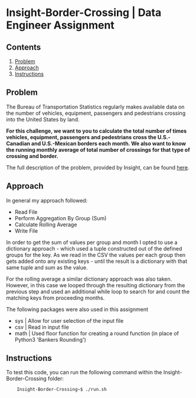 # Insight-Border-Crossing | Data Engineer Assignment

## Contents
1. [Problem](README.md#problem)
1. [Approach](README.md#approach)
1. [Instructions](README.md#instructions)

## Problem
The Bureau of Transportation Statistics regularly makes available data on the number of vehicles, equipment, passengers and pedestrians crossing into the United States by land.

**For this challenge, we want to you to calculate the total number of times vehicles, equipment, passengers and pedestrians cross the U.S.-Canadian and U.S.-Mexican borders each month. We also want to know the running monthly average of total number of crossings for that type of crossing and border.**

The full description of the problem, provided by Insight, can be found [here](https://github.com/InsightDataScience/border-crossing-analysis).

## Approach
In general my approach followed:
- Read File
- Perform Aggregation By Group (Sum)
- Calculate Rolling Average
- Write File

In order to get the sum of values per group and month I opted to use a dictionary approach - which used a tuple constructed out of the defined groups for the key. As we read in the CSV the values per each group then gets added onto any existing keys - until the result is a dictionary with that same tuple and sum as the value.

For the rolling average a similar dictionary approach was also taken. However, in this case we looped through the resulting dictionary from the previous step and used an additional while loop to search for and count the matching keys from proceeding months.

The following packages were also used in this assignment
- sys  | Allow for user selection of the input file  
- csv  | Read in input file
- math | Used floor function for creating a round function (in place of Python3 'Bankers Rounding')

## Instructions
To test this code, you can run the following command within the Insight-Border-Crossing folder:
```
    Insight-Border-Crossing~$ ./run.sh
```
